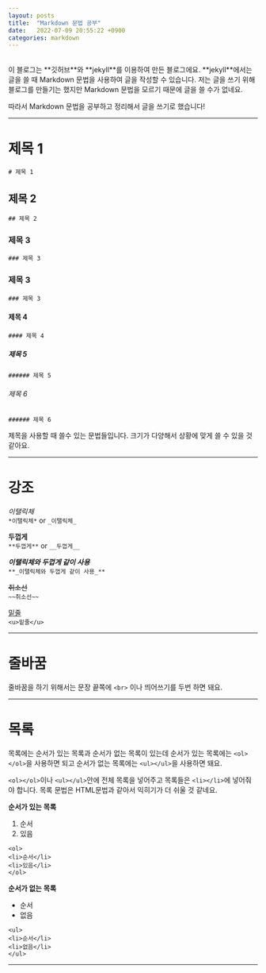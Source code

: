 ```yaml
---
layout: posts
title:  "Markdown 문법 공부"
date:   2022-07-09 20:55:22 +0900
categories: markdown
---
```

<br>
이 블로그는 **깃허브**와 **jekyll**를 이용하여 만든 블로그에요.
**jekyll**에서는 글을 쓸 때 Markdown 문법을 사용하여 글을 작성할 수 있습니다. 저는 글을 쓰기 위해 블로그를 만들기는 했지만 Markdown 문법을 모르기 때문에 글을 쓸 수가 없네요.

따라서 Markdown 문법을 공부하고 정리해서 글을 쓰기로 했습니다!

___
# 제목 1
`# 제목 1`

## 제목 2
`## 제목 2`

### 제목 3
`### 제목 3`

### 제목 3
`### 제목 3`

#### 제목 4
`#### 제목 4`

##### 제목 5
`###### 제목 5`

###### 제목 6
`###### 제목 6`

제목을 사용할 때 쓸수 있는 문법들입니다. 크기가 다양해서 상황에 맞게 쓸 수 있을 것 같아요.

___
# 강조

*이탤릭체* <br>`*이탤릭체*` or `_이탤릭체_`

**두껍게** <br>`**두껍게**` or `__두껍게__`

**_이탤릭체와 두껍게 같이 사용_** <br>`**_이탤릭체와 두껍게 같이 사용_**`

~~취소선~~ <br>`~~취소선~~`

<u>밑줄</u> <br>`<u>밑줄</u>`

___
# 줄바꿈

줄바꿈을 하기 위해서는 문장 끝쪽에 `<br>` 이나 띄어쓰기를 두번 하면 돼요.

___
# 목록

목록에는 순서가 있는 목록과 순서가 없는 목록이 있는데 순서가 있는 목록에는 `<ol></ol>`을 사용하면 되고 순서가 없는 목록에는 `<ul></ul>`을 사용하면 돼요. 

`<ol></ol>`이나 `<ul></ul>`안에 전체 목록을 넣어주고 목록들은 `<li></li>`에 넣어줘야 합니다. 목록 문법은 HTML문법과 같아서 익히기가 더 쉬울 것 같네요.

**순서가 있는 목록**

<ol>
    <li>순서</li>
    <li>있음</li>
</ol>


`<ol>`  
`<li>순서</li>`  
`<li>있음</li>`  
`</ol>`

**순서가 없는 목록**

<ul>
    <li>순서</li>
    <li>없음</li>
</ul>


`<ul>`  
`<li>순서</li>`  
`<li>없음</li>`  
`</ul>`

___